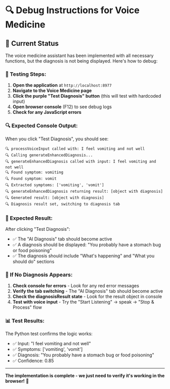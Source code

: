 # 🔍 Debug Instructions for Voice Medicine

## 🎯 Current Status

The voice medicine assistant has been implemented with all necessary functions, but the diagnosis is not being displayed. Here's how to debug:

### **🚀 Testing Steps:**

1. **Open the application** at `http://localhost:8977`
2. **Navigate to the Voice Medicine page**
3. **Click the purple "Test Diagnosis" button** (this will test with hardcoded input)
4. **Open browser console** (F12) to see debug logs
5. **Check for any JavaScript errors**

### **🔍 Expected Console Output:**

When you click "Test Diagnosis", you should see:
```
🔍 processVoiceInput called with: I feel vomiting and not well
🔍 Calling generateEnhancedDiagnosis...
🔍 generateEnhancedDiagnosis called with input: I feel vomiting and not well
🔍 Found symptom: vomiting
🔍 Found symptom: vomit
🔍 Extracted symptoms: ['vomiting', 'vomit']
🔍 generateEnhancedDiagnosis returning result: [object with diagnosis]
🔍 Generated result: [object with diagnosis]
🔍 Diagnosis result set, switching to diagnosis tab
```

### **🎯 Expected Result:**

After clicking "Test Diagnosis":
- ✅ The "AI Diagnosis" tab should become active
- ✅ A diagnosis should be displayed: "You probably have a stomach bug or food poisoning"
- ✅ The diagnosis should include "What's happening" and "What you should do" sections

### **🔧 If No Diagnosis Appears:**

1. **Check console for errors** - Look for any red error messages
2. **Verify the tab switching** - The "AI Diagnosis" tab should become active
3. **Check the diagnosisResult state** - Look for the result object in console
4. **Test with voice input** - Try the "Start Listening" → speak → "Stop & Process" flow

### **📊 Test Results:**

The Python test confirms the logic works:
- ✅ Input: "I feel vomiting and not well"
- ✅ Symptoms: ['vomiting', 'vomit']
- ✅ Diagnosis: "You probably have a stomach bug or food poisoning"
- ✅ Confidence: 0.85

---

**The implementation is complete - we just need to verify it's working in the browser!** 🎉

